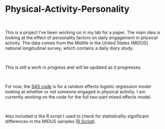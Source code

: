 # Physical-Activity-Personality 

<br>

This is a project I've been working on in my lab for a paper. The main idea is looking at the effect of personality factors on daily engagement in physical activity. The data comes from the Midlife in the United States (MIDUS) national longitudinal survey, which contains a daily diary study. 

<br>

This is still a work in progress and will be updated as it progresses. 

<br>

For now, the [SAS code](https://github.com/stcampione/Physical-Activity-Personality/blob/main/bring%20in%20data%20MIDUS%20refresher.sas) is for a random effects logistic regression model looking at whether or not someone engaged in physical activity. I am currently working on the code for the full two-part mixed effects model. 

<br>

Also included is the R script I used to check for statisticallly significant differences in the MIDUS samples ([R Script](https://github.com/stcampione/Physical-Activity-Personality/blob/main/M1%20MRef%20compare%20samples.R)).
